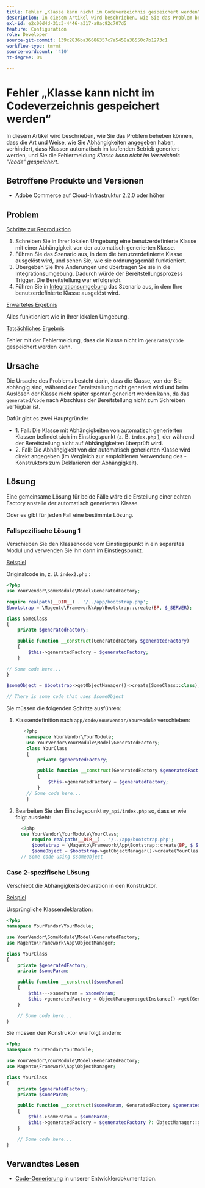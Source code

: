 ```yaml
---
title: Fehler „Klasse kann nicht im Codeverzeichnis gespeichert werden“
description: In diesem Artikel wird beschrieben, wie Sie das Problem beheben können, dass die Art und Weise, wie Sie Abhängigkeiten angegeben haben, verhindert, dass Klassen automatisch im laufenden Betrieb generiert werden, und Sie die Fehlermeldung *„Klasse kann nicht im Verzeichnis "/code“ gespeichert werden.
exl-id: e2c00d4d-31c3-4446-a317-a8ac92c707d5
feature: Configuration
role: Developer
source-git-commit: 139c2836ba36686357c7a5458a36550c7b1273c1
workflow-type: tm+mt
source-wordcount: '410'
ht-degree: 0%

---
```


# Fehler „Klasse kann nicht im Codeverzeichnis gespeichert werden“

In diesem Artikel wird beschrieben, wie Sie das Problem beheben können, dass die Art und Weise, wie Sie Abhängigkeiten angegeben haben, verhindert, dass Klassen automatisch im laufenden Betrieb generiert werden, und Sie die Fehlermeldung *Klasse kann nicht im Verzeichnis &quot;/code“ gespeichert*.

## Betroffene Produkte und Versionen

* Adobe Commerce auf Cloud-Infrastruktur 2.2.0 oder höher

## Problem

<u>Schritte zur Reproduktion</u>

1. Schreiben Sie in Ihrer lokalen Umgebung eine benutzerdefinierte Klasse mit einer Abhängigkeit von der automatisch generierten Klasse.
1. Führen Sie das Szenario aus, in dem die benutzerdefinierte Klasse ausgelöst wird, und sehen Sie, wie sie ordnungsgemäß funktioniert.
1. Übergeben Sie Ihre Änderungen und übertragen Sie sie in die Integrationsumgebung. Dadurch würde der Bereitstellungsprozess Trigger. Die Bereitstellung war erfolgreich.
1. Führen Sie in [Integrationsumgebung](https://experienceleague.adobe.com/en/docs/experience-cloud-kcs/kbarticles/ka-27242) das Szenario aus, in dem Ihre benutzerdefinierte Klasse ausgelöst wird.

<u>Erwartetes Ergebnis</u>

Alles funktioniert wie in Ihrer lokalen Umgebung.

<u>Tatsächliches Ergebnis</u>

Fehler mit der Fehlermeldung, dass die Klasse nicht im `generated/code` gespeichert werden kann.

## Ursache

Die Ursache des Problems besteht darin, dass die Klasse, von der Sie abhängig sind, während der Bereitstellung nicht generiert wird und beim Auslösen der Klasse nicht später spontan generiert werden kann, da das `generated/code` nach Abschluss der Bereitstellung nicht zum Schreiben verfügbar ist.

Dafür gibt es zwei Hauptgründe:

* &#x200B;1. Fall: Die Klasse mit Abhängigkeiten von automatisch generierten Klassen befindet sich im Einstiegspunkt (z. B. `index.php` ), der während der Bereitstellung nicht auf Abhängigkeiten überprüft wird.
* &#x200B;2. Fall: Die Abhängigkeit von der automatisch generierten Klasse wird direkt angegeben (im Vergleich zur empfohlenen Verwendung des -Konstruktors zum Deklarieren der Abhängigkeit).

## Lösung

Eine gemeinsame Lösung für beide Fälle wäre die Erstellung einer echten Factory anstelle der automatisch generierten Klasse.

Oder es gibt für jeden Fall eine bestimmte Lösung.

### Fallspezifische Lösung 1

Verschieben Sie den Klassencode vom Einstiegspunkt in ein separates Modul und verwenden Sie ihn dann im Einstiegspunkt.

<u>Beispiel</u>

Originalcode in, z. B. `index2.php` :

```php
<?php
use YourVendor\SomeModule\Model\GeneratedFactory;

require realpath(__DIR__) . '/../app/bootstrap.php';
$bootstrap = \Magento\Framework\App\Bootstrap::create(BP, $_SERVER);

class SomeClass
{
    private $generatedFactory;

    public function __construct(GeneratedFactory $generatedFactory)
    {
        $this->generatedFactory = $generatedFactory;
    }

// Some code here...
}

$someObject = $bootstrap->getObjectManager()->create(SomeClass::class);

// There is some code that uses $someObject
```

Sie müssen die folgenden Schritte ausführen:

1. Klassendefinition nach `app/code/YourVendor/YourModule` verschieben:

   ```php
      <?php
       namespace YourVendor\YourModule;
       use YourVendor\YourModule\Model\GeneratedFactory;
       class YourClass
       {
           private $generatedFactory;
   
           public function __construct(GeneratedFactory $generatedFactory)
           {
               $this->generatedFactory = $generatedFactory;
           }
       // Some code here...
       }
   ```

1. Bearbeiten Sie den Einstiegspunkt `my_api/index.php` so, dass er wie folgt aussieht:

   ```php
     <?php
     use YourVendor\YourModule\YourClass;
         require realpath(__DIR__) . '/../app/bootstrap.php';
         $bootstrap = \Magento\Framework\App\Bootstrap::create(BP, $_SERVER);
         $someObject = $bootstrap->getObjectManager()->create(YourClass::class);
     // Some code using $someObject
   ```

### Case 2-spezifische Lösung

Verschiebt die Abhängigkeitsdeklaration in den Konstruktor.

<u>Beispiel</u>

Ursprüngliche Klassendeklaration:

```php
<?php
namespace YourVendor\YourModule;

use YourVendor\SomeModule\Model\GeneratedFactory;
use Magento\Framework\App\ObjectManager;

class YourClass
{
    private $generatedFactory;
    private $someParam;

    public function __construct($someParam)
    {
        $this--->someParam = $someParam;
        $this->generatedFactory = ObjectManager::getInstance()->get(GeneratedFactory::class);
    }

    // Some code here...
}
```

Sie müssen den Konstruktor wie folgt ändern:

```php
<?php
namespace YourVendor\YourModule;

use YourVendor\YourModule\Model\GeneratedFactory;
use Magento\Framework\App\ObjectManager;

class YourClass
{
    private $generatedFactory;
    private $someParam;

    public function __construct($someParam, GeneratedFactory $generatedFactory = null)
    {
        $this->someParam = $someParam;
        $this->generatedFactory = $generatedFactory ?: ObjectManager::getInstance()->get(GeneratedFactory::class);
    }

    // Some code here...
}
```

## Verwandtes Lesen

* [Code-Generierung](https://developer.adobe.com/commerce/php/development/components/code-generation/) in unserer Entwicklerdokumentation.
